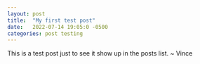 ```yaml
---
layout: post
title:  "My first test post"
date:   2022-07-14 19:05:0 -0500
categories: post testing
---
```

This is a test post just to see it show up in the posts list.
~ Vince